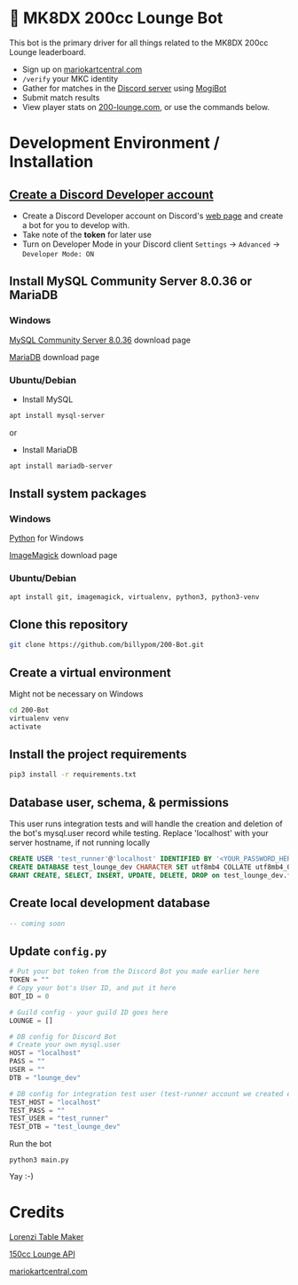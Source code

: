 # 🏁 MK8DX 200cc Lounge Bot
This bot is the primary driver for all things related to the MK8DX 200cc Lounge leaderboard.
- Sign up on [mariokartcentral.com](https://www.mariokartcentral.com/)
- `/verify` your MKC identity 
- Gather for matches in the [Discord server](discord.gg/uR3rRzsjhk) using [MogiBot](https://255mp.github.io/)
- Submit match results
- View player stats on [200-lounge.com](https://200-lounge.com), or use the commands below.

# Development Environment / Installation

## [Create a Discord Developer account](https://discord.com/developers/docs/)

- Create a Discord Developer account on Discord's [web page](https://discord.com/developers/docs/) and create a bot for you to develop with.
- Take note of the **token** for later use
- Turn on Developer Mode in your Discord client `Settings` -> `Advanced` -> `Developer Mode: ON`

## Install MySQL Community Server 8.0.36 or MariaDB

### Windows

[MySQL Community Server 8.0.36](https://dev.mysql.com/downloads/mysql/) download page

[MariaDB](https://mariadb.org/download) download page

### Ubuntu/Debian

- Install MySQL
```bash
apt install mysql-server
```

or

- Install MariaDB

```bash
apt install mariadb-server
```

## Install system packages

### Windows

[Python](https://www.python.org/downloads/windows/) for Windows

[ImageMagick](https://imagemagick.org/script/download.php) download page

### Ubuntu/Debian

```bash
apt install git, imagemagick, virtualenv, python3, python3-venv
```

## Clone this repository

```bash
git clone https://github.com/billypom/200-Bot.git
```

## Create a virtual environment

Might not be necessary on Windows

```bash
cd 200-Bot
virtualenv venv
activate
```

## Install the project requirements

```bash
pip3 install -r requirements.txt
```

## Database user, schema, & permissions

This user runs integration tests and will handle the creation and deletion of the bot's mysql.user record while testing. Replace 'localhost' with your server hostname, if not running locally

```sql
CREATE USER 'test_runner'@'localhost' IDENTIFIED BY '<YOUR_PASSWORD_HERE>';
CREATE DATABASE test_lounge_dev CHARACTER SET utf8mb4 COLLATE utf8mb4_0900_ai_ci;
GRANT CREATE, SELECT, INSERT, UPDATE, DELETE, DROP on test_lounge_dev.* to 'test_runner'@'localhost';
```

## Create local development database

```sql
-- coming soon
```

## Update `config.py`

```py
# Put your bot token from the Discord Bot you made earlier here
TOKEN = ""
# Copy your bot's User ID, and put it here
BOT_ID = 0

# Guild config - your guild ID goes here
LOUNGE = []

# DB config for Discord Bot
# Create your own mysql.user
HOST = "localhost"
PASS = ""
USER = ""
DTB = "lounge_dev"

# DB config for integration test user (test-runner account we created earlier)
TEST_HOST = "localhost"
TEST_PASS = ""
TEST_USER = "test_runner"
TEST_DTB = "test_lounge_dev"
```

Run the bot

```
python3 main.py
```

Yay :-)

# Credits
[Lorenzi Table Maker](https://github.com/hlorenzi/mk8d_ocr)

[150cc Lounge API](https://github.com/VikeMK/Lounge-API)

[mariokartcentral.com](https://www.mariokartcentral.com/)
